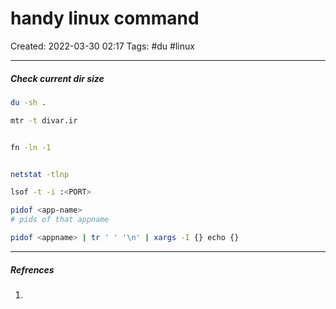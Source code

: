 # handy linux command
Created: 2022-03-30 02:17
Tags: #du #linux
____


##### Check current dir size

``` bash
du -sh .

mtr -t divar.ir


fn -ln -1


netstat -tlnp

lsof -t -i :<PORT>

pidof <app-name>
# pids of that appname

pidof <appname> | tr ' ' '\n' | xargs -I {} echo {} 

```


_____
##### Refrences
1.

